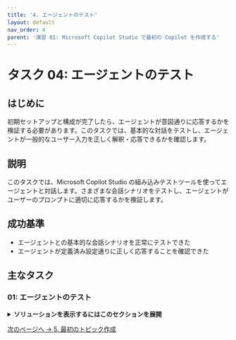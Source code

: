 ```yaml
---
title: '4. エージェントのテスト'
layout: default
nav_order: 4
parent: '演習 01: Microsoft Copilot Studio で最初の Copilot を作成する'
---
```


# タスク 04: エージェントのテスト

## はじめに

初期セットアップと構成が完了したら、エージェントが意図通りに応答するかを検証する必要があります。このタスクでは、基本的な対話をテストし、エージェントが一般的なユーザー入力を正しく解釈・応答できるかを確認します。

## 説明

このタスクでは、Microsoft Copilot Studio の組み込みテストツールを使ってエージェントと対話します。さまざまな会話シナリオをテストし、エージェントがユーザーのプロンプトに適切に応答するかを検証します。

## 成功基準

- エージェントとの基本的な会話シナリオを正常にテストできた
- エージェントが定義済み設定通りに正しく応答することを確認できた

## 主なタスク

### 01: エージェントのテスト

<details markdown="block"> 
  <summary><strong>ソリューションを表示するにはこのセクションを展開</strong></summary> 

1. 自動的に開かれない場合は、作成したエージェントを選択します。

	![7ssbvz2g.jpg](../../media/7ssbvz2g.jpg)

	[!WARNING]
	オプションの事前構築済みエージェントを使う場合:
	1. 左メニューの **エージェント** を選択
	1. **Contoso Customer Assistant** を選択

	![u7pa6xhw.jpg](../../media/u7pa6xhw.jpg)

1. 画面右上の **テスト** を選択すると、**エージェントのテスト** ペインにアクセスできます。

	![kxr7ggrb.jpg](../../media/kxr7ggrb.jpg)

	[!NOTE]
	**エージェントのテスト** ペインには、エージェントから既に送信されたメッセージが表示されます。このメッセージは **Conversation Start** トピックから自動的に送信されたものです。

1. **エージェントのテスト** ペイン下部のテキストボックスに `Hello` と入力し、**Enter** を押します。

	![z2vj3ymd.jpg](../../media/z2vj3ymd.jpg)

	[!IMPORTANT]
	テストペイン内のメッセージを選択すると、それが使われた正確なトピックとノードにリダイレクトされます。トピックとノードについては、後ほど説明します！

	![thp48i9t.jpg](../../media/thp48i9t.jpg)

</details>

[次のページへ → 5. 最初のトピック作成](0105.md)